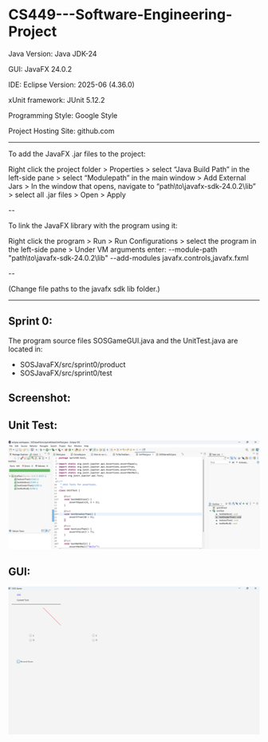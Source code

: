# CS449---Software-Engineering-Project

Java Version: Java JDK-24

GUI: JavaFX 24.0.2

IDE: Eclipse Version: 2025-06 (4.36.0)

xUnit framework: JUnit 5.12.2

Programming Style: Google Style

Project Hosting Site: github.com

---

To add the JavaFX .jar files to the project:


Right click the project folder > Properties > select “Java Build Path” in the left-side pane > select “Modulepath” in the main window > Add External Jars > In the window that opens, navigate to “path\to\javafx-sdk-24.0.2\lib” > select all .jar files > Open > Apply 

--


To link the JavaFX library with the program using it:


Right click the program > Run > Run Configurations > select the program in the left-side pane > Under VM arguments enter: --module-path "path\to\javafx-sdk-24.0.2\lib" --add-modules javafx.controls,javafx.fxml   

--

(Change file paths to the javafx sdk lib folder.)


---

## Sprint 0:


The program source files SOSGameGUI.java and the UnitTest.java are located in:
- SOSJavaFX/src/sprint0/product
- SOSJavaFX/src/sprint0/test


## Screenshot:

## Unit Test:

![screenshot_sprint0](https://github.com/jsb58p/CS449---Software-Engineering-Project/blob/main/screenshots/screenshot_sprint0test.png)

## GUI:

![screenshot_sprint0](https://github.com/jsb58p/CS449---Software-Engineering-Project/blob/main/screenshots/screenshot_sprint0product.png)




